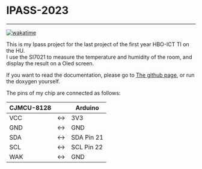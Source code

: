 # IPASS-2023
---
[![wakatime](https://wakatime.com/badge/github/LFGaming/IPASS-2023.svg)](https://wakatime.com/badge/github/LFGaming/IPASS-2023)

This is my Ipass project for the last project of the first year HBO-ICT TI on the HU. </br>
I use the SI7021 to measure the temperature and humidity of the room, and display the result on a Oled screen. </br>

If you want to read the documentation, please go to [The github page](https://lfgaming.github.io/IPASS-2023/), or run the doxygen yourself.

The pins of my chip are connected as follows:

|CJMCU-8128| |Arduino|
|---|---|---|
|VCC|<->|3V3|
|GND|<->|GND|
|SDA|<->|SDA Pin 21|
|SCL|<->|SCL Pin 22|
|WAK|<->|GND|
